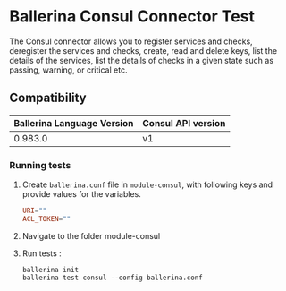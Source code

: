 # Ballerina Consul Connector Test

The Consul connector allows you to register services and checks, deregister the services and checks, create, read and 
delete keys, list the details of the services, list the details of checks in a given state such as passing, warning, 
or critical etc.

## Compatibility
| Ballerina Language Version | Consul API version  |
| -------------------------- | ------------------- |
|  0.983.0                   | v1                  |


### Running tests

1. Create `ballerina.conf` file in `module-consul`, with following keys and provide values for the variables.

    ```.conf
    URI=""
    ACL_TOKEN=""
    ```

2. Navigate to the folder module-consul

3. Run tests :

    ```shell
    ballerina init
    ballerina test consul --config ballerina.conf
    ```
